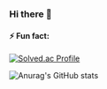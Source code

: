 ### Hi there 👋

<!--
**rinyang2/rinyang2** is a ✨ _special_ ✨ repository because its `README.md` (this file) appears on your GitHub profile.

Here are some ideas to get you started:

- 🔭 I’m currently working on ...
- 🌱 I’m currently learning ...
- 👯 I’m looking to collaborate on ...
- 🤔 I’m looking for help with ...
- 💬 Ask me about ...
- 📫 How to reach me: ...
- 😄 Pronouns: ...
- ⚡ Fun fact: ...
-->
#### ⚡ Fun fact:
[![Solved.ac Profile](http://mazassumnida.wtf/api/v2/generate_badge?boj=jinsk1884)](https://solved.ac/jinsk1884/)

![Anurag's GitHub stats](https://github-readme-stats.vercel.app/api?username=rinyang2&show%20icons=true&theme=default&line%20height=20&count%20private%20=true)
